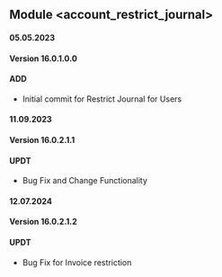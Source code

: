 ## Module <account_restrict_journal>

#### 05.05.2023
#### Version 16.0.1.0.0
#### ADD
- Initial commit for Restrict Journal for Users

#### 11.09.2023
#### Version 16.0.2.1.1
#### UPDT
- Bug Fix and Change Functionality

#### 12.07.2024
#### Version 16.0.2.1.2
#### UPDT
- Bug Fix for Invoice restriction
